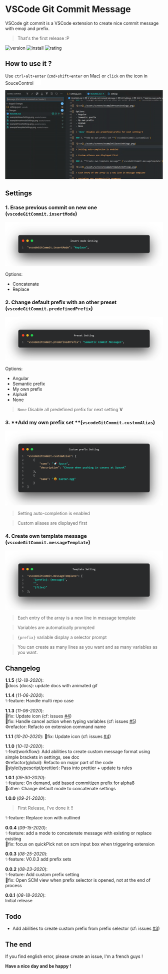 # VSCode Git Commit Message

VSCode git commit is a VSCode extension to create nice commit message with emoji and prefix.

> That's the first release :P

![version](https://vsmarketplacebadge.apphb.com/version-short/rioukkevin.vscode-git-commit.svg?style=for-the-badge&color=dd4739)
![install](https://vsmarketplacebadge.apphb.com/installs/rioukkevin.vscode-git-commit.svg?style=for-the-badge&color=dd4739)
![rating](https://vsmarketplacebadge.apphb.com/rating-star/rioukkevin.vscode-git-commit.svg?style=for-the-badge&color=dd4739)

## How to use it ?

Use `ctrl+alt+enter` (`cmd+shift+enter` on Mac) or `click` on the icon in SouceControl
<img src="./assets/icon_black.svg" width="20">

![howto](./assets/screens/howto.gif)

## Settings

### 1. **Erase previous commit on new one** (`vscodeGitCommit.insertMode`)

![scm](./assets/screens/exampleInsertmodeSettings.png)

Options:

- Concatenate
- Replace

### 2. **Change default prefix with an other preset** (`vscodeGitCommit.predefinedPrefix`)

![scm](./assets/screens/examplePresetSettings.png)

Options:

- Angular
- Semantic prefix
- My own prefix
- Alpha8
- None

> `None` Disable all predefined prefix for next setting **V**

### 3. **Add my own prefix set **(`vscodeGitCommit.customAlias`)

![scm](./assets/screens/exampleAliasesSettings.png)

> Setting auto-completion is enabled

> Custom aliases are displayed first

### 4. **Create own template message** (`vscodeGitCommit.messageTemplate`)

![scm](./assets/screens/exampleTemplateSettings.png)

> Each entry of the array is a new line in message template

> Variables are automatically prompted

> `{prefix}` variable display a selector prompt

> You can create as many lines as you want and as many variables as you want.

## Changelog

**1.1.5** (_12-18-2020_):  
📄docs (docs): update docs with animated gif

**1.1.4** (_11-06-2020_):  
✨feature: Handle multi repo case

**1.1.3** (_11-06-2020_):  
🐞fix: Update icon (cf: issues [#4](https://github.com/rioukkevin/vscode-git-commit/issues/4))  
🐞fix: Handle cancel action when typing variables (cf: issues [#5](https://github.com/rioukkevin/vscode-git-commit/issues/5))  
⚙️refactor: Refacto on extension command name

**1.1.1** (_10-20-2020_):
🐞fix: Update icon (cf: issues [#4](https://github.com/rioukkevin/vscode-git-commit/issues/4))

**1.1.0** (_10-12-2020_):  
✨feat(workflow): Add abilities to create custom message format using simple brackets in settings, see doc  
⚙️refactor(global): Refacto on major part of the code  
🌈style(typescript/prettier): Pass into prettier + update ts rules

**1.0.1** (_09-30-2020_):  
✨feature: On demand, add based commitizen prefix for alpha8  
🔵other: Change default mode to concatenate settings

**1.0.0** (_09-21-2020_):

> First Release, I've done it !!

✨feature: Replace icon with outlined

**0.0.4** (_09-15-2020_):  
✨feature: add a mode to concatenate message with existing or replace existing  
🐞fix: focus on quickPick not on scm input box when triggering extension

**0.0.3** (_08-25-2020_):  
✨feature: V0.0.3 add prefix sets

**0.0.2** (_08-23-2020_):  
✨feature: Add custom prefix setting  
🐞fix: Open SCM view when prefix selector is opened, not at the end of process

**0.0.1** (_08-18-2020_):  
Initial release

## Todo

- Add abilities to create custom prefix from prefix selector (cf: issues [#3](https://github.com/rioukkevin/vscode-git-commit/issues/3))

## The end

If you find english error, please create an issue, I'm a french guys !

**Have a nice day and be happy !**
